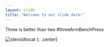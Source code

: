 ```yaml
---
layout: slide
title: "Welcome to our slide deck!"
---
```


Three is better than two #threeArmBenchPress

![steroidtocat](https://octodex.github.com/images/steroidtocat.png)
{: .center}
